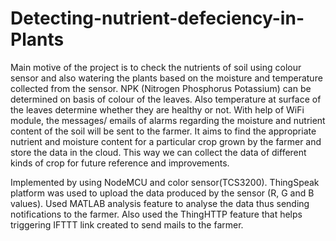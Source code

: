 # Detecting-nutrient-defeciency-in-Plants

Main motive of the project is to check the nutrients of soil using colour sensor and also watering the plants based on the moisture and temperature collected from the sensor. NPK (Nitrogen Phosphorus Potassium) can be determined on basis of colour of the leaves. Also temperature at surface of the leaves determine whether they are healthy or not. With help of WiFi module, the messages/ emails of alarms regarding the moisture and nutrient content of the soil will be sent to the farmer. It aims to find the appropriate nutrient and moisture content for a particular crop grown by the farmer and store the data in the cloud. This way we can collect the data of different kinds of crop for future reference and improvements.

Implemented by using NodeMCU and color sensor(TCS3200).
ThingSpeak platform was used to upload the data produced by the sensor (R, G and B values). Used MATLAB analysis feature to analyse the data thus sending notifications to the farmer. Also used the ThingHTTP feature that helps triggering IFTTT link created to send mails to the farmer.

